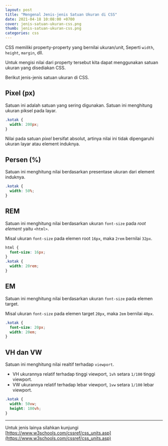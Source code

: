 ```yaml
---
layout: post
title: "Mengenal Jenis-jenis Satuan Ukuran di CSS"
date: 2021-04-18 10:08:00 +0700
cover: jenis-satuan-ukuran-css.png
thumb: jenis-satuan-ukuran-css.png
categories: css
---
```


CSS memiliki property-property yang bernilai ukuran/unit, Seperti `width`, `height`, `margin`, dll. 

Untuk mengisi nilai dari property tersebut kita dapat menggunakan satuan ukuran yang disediakan CSS.

Berikut jenis-jenis satuan ukuran di CSS.

## Pixel (px)

Satuan ini adalah satuan yang sering digunakan. Satuan ini menghitung ukuran piksel pada layar.

```css
.kotak {
  width: 200px;
}
```

Nilai pada satuan *pixel* bersifat absolut, artinya nilai ini tidak dipengaruhi ukuran layar atau element induknya.

## Persen (%)

Satuan ini menghitung nilai berdasarkan presentase ukuran dari element induknya.

```css
.kotak {
  width: 50%;
}
```

## REM

Satuan ini menghitung nilai berdasarkan ukuran `font-size` pada *root element* yaitu `<html>`.

Misal ukuran `font-size` pada elemen root `16px`, maka `2rem` bernilai `32px`.

```css
html {
  font-size: 16px;
}
.kotak {
  width: 20rem;
}
```

## EM

Satuan ini menghitung nilai berdasarkan ukuran `font-size` pada elemen target.

Misal ukuran `font-size` pada elemen target `20px`, maka `2em` bernilai `40px`.

```css
.kotak {
  font-size: 20px;
  width: 20em;
}
```

## VH dan VW

Satuan ini menghitung nilai realtif terhadap `viewport`.

* VH ukurannya relatif terhadap tinggi viewport, `1vh` setara `1/100` tinggi viewport.
* VW ukurannya relatif terhadap lebar viewport, `1vw` setara `1/100` lebar viewport.

```css
.kotak {
  width: 50vw;
  height: 100vh;
}
```

***

Untuk jenis lainya silahkan kunjungi [https://www.w3schools.com/cssref/css_units.asp](https://www.w3schools.com/cssref/css_units.asp)
